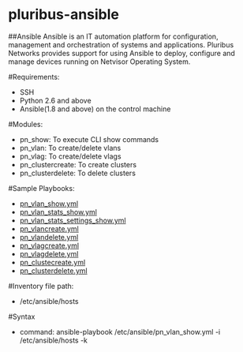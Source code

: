 # pluribus-ansible

##Ansible
Ansible is an IT automation platform for configuration, management and orchestration of systems and applications. 
Pluribus Networks provides support for using Ansible to deploy, configure and manage devices running on Netvisor Operating System.

#Requirements:
 - SSH
 - Python 2.6 and above
 - Ansible(1.8 and above) on the control machine

#Modules:
 - pn_show: To execute CLI show commands
 - pn_vlan: To create/delete vlans
 - pn_vlag: To create/delete vlags
 - pn_clustercreate: To create clusters
 - pn_clusterdelete: To delete clusters

#Sample Playbooks:

 - [pn_vlan_show.yml](ansible/examples/pn_vlan_show.yml)
 - [pn_vlan_stats_show.yml](ansible/examples/pn_vlan_stats_show.yml)
 - [pn_vlan_stats_settings_show.yml](ansible/examples/pn_vlan_stats_settings_show.yml)
 - [pn_vlancreate.yml](ansible/examples/pn_vlancreate.yml)
 - [pn_vlandelete.yml](ansible/examples/pn_vlandelete.yml)
 - [pn_vlagcreate.yml](ansible/examples/pn_vlagcreate.yml)
 - [pn_vlagdelete.yml](ansible/examples/pn_vlagdelete.yml)
 - [pn_clustecreate.yml](ansible/examples/pn_clustecreate.yml)
 - [pn_clusterdelete.yml](ansible/examples/pn_clusterdelete.yml)

#Inventory file path: 
 - /etc/ansible/hosts

#Syntax 
 - command: ansible-playbook /etc/ansible/pn_vlan_show.yml -i /etc/ansible/hosts -k
